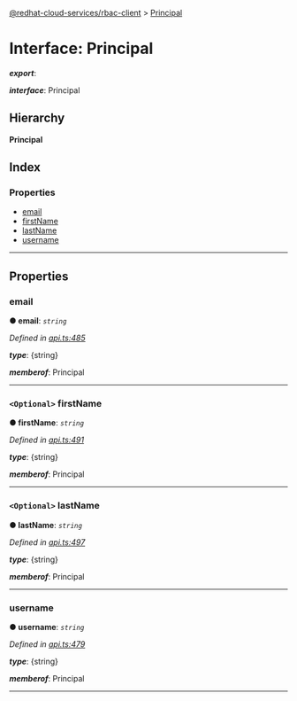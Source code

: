 [@redhat-cloud-services/rbac-client](../README.md) > [Principal](../interfaces/principal.md)

# Interface: Principal

*__export__*: 

*__interface__*: Principal

## Hierarchy

**Principal**

## Index

### Properties

* [email](principal.md#email)
* [firstName](principal.md#firstname)
* [lastName](principal.md#lastname)
* [username](principal.md#username)

---

## Properties

<a id="email"></a>

###  email

**● email**: *`string`*

*Defined in [api.ts:485](https://github.com/RedHatInsights/javascript-clients/blob/master/packages/rbac/api.ts#L485)*

*__type__*: {string}

*__memberof__*: Principal

___
<a id="firstname"></a>

### `<Optional>` firstName

**● firstName**: *`string`*

*Defined in [api.ts:491](https://github.com/RedHatInsights/javascript-clients/blob/master/packages/rbac/api.ts#L491)*

*__type__*: {string}

*__memberof__*: Principal

___
<a id="lastname"></a>

### `<Optional>` lastName

**● lastName**: *`string`*

*Defined in [api.ts:497](https://github.com/RedHatInsights/javascript-clients/blob/master/packages/rbac/api.ts#L497)*

*__type__*: {string}

*__memberof__*: Principal

___
<a id="username"></a>

###  username

**● username**: *`string`*

*Defined in [api.ts:479](https://github.com/RedHatInsights/javascript-clients/blob/master/packages/rbac/api.ts#L479)*

*__type__*: {string}

*__memberof__*: Principal

___

